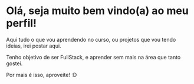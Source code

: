 <h1>Olá, seja muito bem vindo(a) ao meu perfil!</h1>

<p>Aqui tudo o que vou aprendendo no curso, ou projetos que vou tendo ideias, irei postar aqui.</p>
<p>Tenho objetivo de ser FullStack, e aprender sem mais na área que tanto gostei.</p>
<p>Por mais é isso, aproveite! :D</p>
